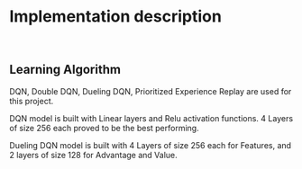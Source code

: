 # Implementation description

</br>

## Learning Algorithm

DQN, Double DQN, Dueling DQN, Prioritized Experience Replay are used for this project.

DQN model is built with Linear layers and Relu activation functions. 4 Layers of size 256 each proved to be the best performing.

Dueling DQN model is built with 4 Layers of size 256 each for Features, and 2 layers of size 128 for Advantage and Value.

